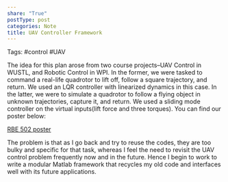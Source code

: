 ```yaml
---
share: "True"
postType: post
categories: Note
title: UAV Controller Framework
---
```

Tags: #control #UAV

The idea for this plan arose from two course projects–UAV Control in WUSTL, and Robotic Control in WPI. In the former, we were tasked to command a real-life quadrotor to lift off, follow a square trajectory, and return. We used an LQR controller with linearized dynamics in this case. In the latter, we were to simulate a quadrotor to follow a flying object in unknown trajectories, capture it, and return. We used a sliding mode controller on the virtual inputs(lift force and three torques). You can find our poster below:

[RBE 502 poster](https://drive.google.com/file/d/1BArOFkfy4LThffX5R8g4vH1r56HNiZ5e/view?usp=drive_link)

The problem is that as I go back and try to reuse the codes, they are too bulky and specific for that task, whereas I feel the need to revisit the UAV control problem frequently now and in the future. Hence I begin to work to write a modular Matlab framework that recycles my old code and interfaces well with its future applications.